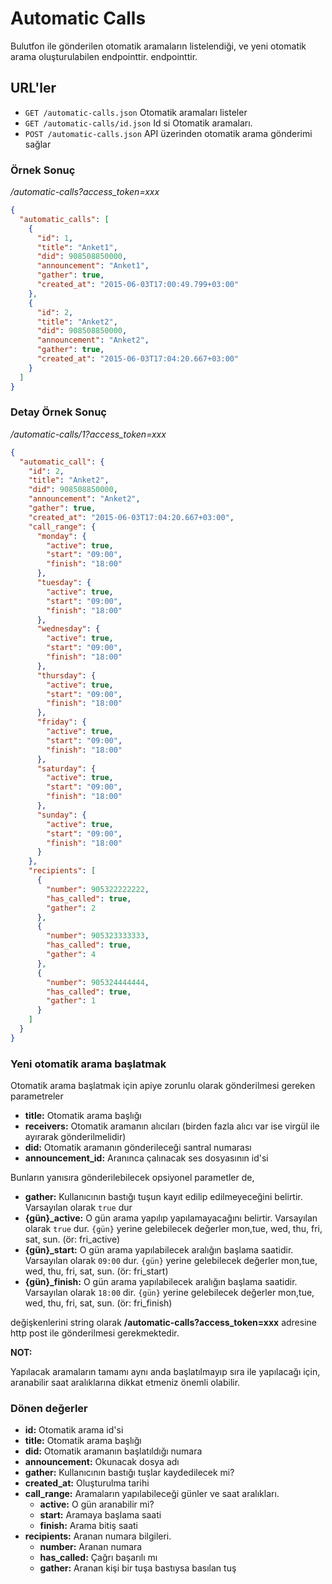 # Automatic Calls

Bulutfon ile gönderilen otomatik aramaların listelendiği, ve yeni otomatik arama oluşturulabilen endpointtir. endpointtir.

## URL'ler

* `GET /automatic-calls.json` Otomatik aramaları listeler
* `GET /automatic-calls/id.json` Id si Otomatik aramaları.
* `POST /automatic-calls.json` API üzerinden otomatik arama gönderimi sağlar

### Örnek Sonuç

*/automatic-calls?access_token=xxx*

```json
{
  "automatic_calls": [
    {
      "id": 1,
      "title": "Anket1",
      "did": 908508850000,
      "announcement": "Anket1",
      "gather": true,
      "created_at": "2015-06-03T17:00:49.799+03:00"
    },
    {
      "id": 2,
      "title": "Anket2",
      "did": 908508850000,
      "announcement": "Anket2",
      "gather": true,
      "created_at": "2015-06-03T17:04:20.667+03:00"
    }
  ]
}
```

### Detay Örnek Sonuç

*/automatic-calls/1?access_token=xxx*

```json
{
  "automatic_call": {
    "id": 2,
    "title": "Anket2",
    "did": 908508850000,
    "announcement": "Anket2",
    "gather": true,
    "created_at": "2015-06-03T17:04:20.667+03:00",
    "call_range": {
      "monday": {
        "active": true,
        "start": "09:00",
        "finish": "18:00"
      },
      "tuesday": {
        "active": true,
        "start": "09:00",
        "finish": "18:00"
      },
      "wednesday": {
        "active": true,
        "start": "09:00",
        "finish": "18:00"
      },
      "thursday": {
        "active": true,
        "start": "09:00",
        "finish": "18:00"
      },
      "friday": {
        "active": true,
        "start": "09:00",
        "finish": "18:00"
      },
      "saturday": {
        "active": true,
        "start": "09:00",
        "finish": "18:00"
      },
      "sunday": {
        "active": true,
        "start": "09:00",
        "finish": "18:00"
      }
    },
    "recipients": [
      {
        "number": 905322222222,
        "has_called": true,
        "gather": 2
      },
      {
        "number": 905323333333,
        "has_called": true,
        "gather": 4
      },
      {
        "number": 905324444444,
        "has_called": true,
        "gather": 1
      }
    ]
  }
}
```

### Yeni otomatik arama başlatmak

Otomatik arama başlatmak için apiye zorunlu olarak gönderilmesi gereken parametreler

* **title:** Otomatik arama başlığı
* **receivers:** Otomatik aramanın alıcıları (birden fazla alıcı var ise virgül ile ayırarak gönderilmelidir)
* **did:** Otomatik aramanın gönderileceği santral numarası
* **announcement_id:** Aranınca çalınacak ses dosyasının id'si

Bunların yanısıra gönderilebilecek opsiyonel parametler de,

* **gather:** Kullanıcının bastığı tuşun kayıt edilip edilmeyeceğini belirtir. Varsayılan olarak `true` dur
* **{gün}_active:** O gün arama yapılıp yapılamayacağını belirtir. Varsayılan olarak `true` dur. `{gün}` yerine gelebilecek değerler mon,tue, wed, thu, fri, sat, sun. (ör: fri_active)
* **{gün}_start:** O gün arama yapılabilecek aralığın başlama saatidir. Varsayılan olarak `09:00` dur. `{gün}` yerine gelebilecek değerler mon,tue, wed, thu, fri, sat, sun. (ör: fri_start)
* **{gün}_finish:** O gün arama yapılabilecek aralığın başlama saatidir. Varsayılan olarak `18:00` dir. `{gün}` yerine gelebilecek değerler mon,tue, wed, thu, fri, sat, sun. (ör: fri_finish)

değişkenlerini string olarak **/automatic-calls?access_token=xxx** adresine http post ile gönderilmesi gerekmektedir.

**NOT:**

Yapılacak aramaların tamamı aynı anda başlatılmayıp sıra ile yapılacağı için, aranabilir saat aralıklarına dikkat etmeniz önemli olabilir.

### Dönen değerler

* **id:** Otomatik arama id'si
* **title:** Otomatik arama başlığı
* **did:** Otomatik aramanın başlatıldığı numara
* **announcement:** Okunacak dosya adı
* **gather:** Kullanıcının bastığı tuşlar kaydedilecek mi?
* **created_at:** Oluşturulma tarihi
* **call_range:** Aramaların yapılabileceği günler ve saat aralıkları.
    * **active:** O gün aranabilir mi?
    * **start:** Aramaya başlama saati
    * **finish:** Arama bitiş saati
* **recipients:** Aranan numara bilgileri.
    * **number:** Aranan numara
    * **has_called:** Çağrı başarılı mı
    * **gather:** Aranan kişi bir tuşa bastıysa basılan tuş
